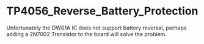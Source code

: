 # TP4056_Reverse_Battery_Protection
Unfortunately the DW01A IC does not support battery reversal, perhaps adding a 2N7002 Transistor to the board will solve the problem.

